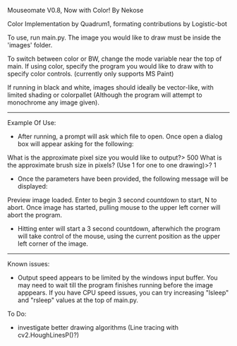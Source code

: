 Mouseomate V0.8, Now with Color!
By Nekose

Color Implementation by Quadrum1, formating contributions by Logistic-bot


To use, run main.py. The image you would like to draw must be inside the 'images' folder. 

To switch between color or BW, change the mode variable near the top of main. If using color, specify the program you would like to draw with to specify color controls. (currently only supports MS Paint)

If running in black and white, images should ideally be vector-like, with limited shading or colorpallet (Although the program will attempt to monochrome any image given).

***
Example Of Use:

* After running, a prompt will ask which file to open. Once open a dialog box will appear asking for the following:

What is the approximate pixel size you would like to output?> 500
What is the approximate brush size in pixels? (Use 1 for one to one drawing)>? 1

* Once the parameters have been provided, the following message will be displayed:

Preview image loaded. Enter to begin 3 second countdown to start, N to abort. Once image has started, pulling mouse to the upper left corner will abort the program.

* Hitting enter will start a 3 second countdown, afterwhich the program will take control of the mouse, using the current position as the upper left corner of the image.

***

Known issues:
* Output speed appears to be limited by the windows input buffer. You may need to wait till the program finishes running before the image apppears. If you have CPU speed issues, you can try increasing "lsleep" and "rsleep" values at the top of main.py.

To Do:
* investigate better drawing algorithms (Line tracing with cv2.HoughLinesP()?)
